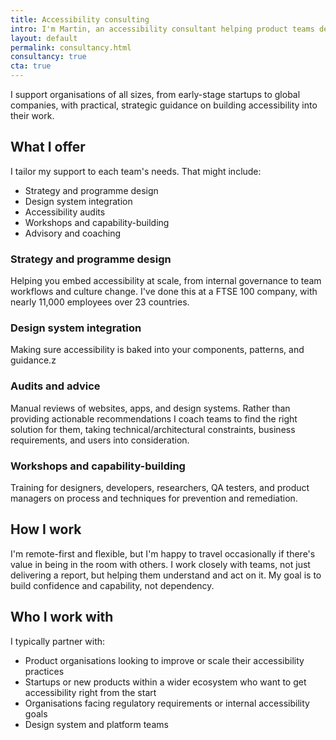 ```yaml
---
title: Accessibility consulting
intro: I'm Martin, an accessibility consultant helping product teams design and build digital experiences that everyone can use.
layout: default
permalink: consultancy.html
consultancy: true
cta: true
---
```


I support organisations of all sizes, from early-stage startups to global companies, with practical, strategic guidance on building accessibility into their work.

## What I offer

I tailor my support to each team's needs. That might include:

- Strategy and programme design
- Design system integration
- Accessibility audits
- Workshops and capability-building
- Advisory and coaching

### Strategy and programme design

Helping you embed accessibility at scale, from internal governance to team workflows and culture change. I've done this at a FTSE 100 company, with nearly 11,000 employees over 23 countries.

### Design system integration

Making sure accessibility is baked into your components, patterns, and guidance.z

### Audits and advice

Manual reviews of websites, apps, and design systems. Rather than providing actionable recommendations I coach teams to find the right solution for them, taking technical/architectural constraints, business requirements, and users into consideration.

### Workshops and capability-building

Training for designers, developers, researchers, QA testers, and product managers on process and techniques for prevention and remediation.


## How I work

I'm remote-first and flexible, but I'm happy to travel occasionally if there's value in being in the room with others. I work closely with teams, not just delivering a report, but helping them understand and act on it. My goal is to build confidence and capability, not dependency.


## Who I work with

I typically partner with:

- Product organisations looking to improve or scale their accessibility practices
- Startups or new products within a wider ecosystem who want to get accessibility right from the start
- Organisations facing regulatory requirements or internal accessibility goals
- Design system and platform teams
